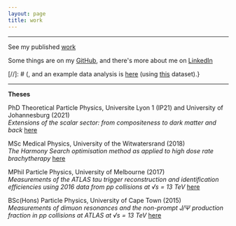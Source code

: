 ```yaml
---
layout: page
title: work
---
```

<hr>


<p>
See my published <a href="https://orcid.org/0000-0001-9815-5411/print"> work</a>
</p>
Some things are on my <a href="https://github.com/lhmason"> GitHub</a>, and there's more about me on <a href="https://www.linkedin.com/in/lara-mason-b6a41659/"> LinkedIn</a>

[//]: # (, and an example data analysis is <a href="{{ site.baseurl }}/MLexample/Titanic-task-Mason.ipynb">here</a> (using <a href="{{ site.baseurl }}/MLexample/titanic.csv">this</a> dataset).}

 <hr> 
<div class="boxed">
 <b> Theses </b>
<p>
    <p>
 PhD Theoretical Particle Physics, Universite Lyon 1 (IP21) and University of Johannesburg (2021) <br>
   <i> Extensions of the scalar sector: from compositeness to dark matter and back </i> <a href="{{ site.baseurl }}/PhD.pdf">here</a>
 </p>
 MSc Medical Physics, University of the Witwatersrand (2018) <br>
 <i> The Harmony Search optimisation method as applied
  to high dose rate brachytherapy </i><a href="{{ site.baseurl }}/MSc.pdf">here</a>
 </p>
  <p>
 MPhil Particle Physics, University of Melbourne (2017) <br>
 <i>  Measurements of the ATLAS tau trigger
reconstruction and identification efficiencies using
2016 data from pp collisions at √s = 13 TeV </i> <a href="{{ site.baseurl }}/MPhil-compressed.pdf">here</a>
 </p>
  <p>
 BSc(Hons) Particle Physics, University of Cape Town (2015) <br>
   <i> Measurements of dimuon resonances and
the non-prompt J/Ψ production fraction in
    pp collisions at ATLAS at √s = 13 TeV </i> <a href="{{ site.baseurl }}/BScHons.pdf">here</a>
 </p>
</div>
